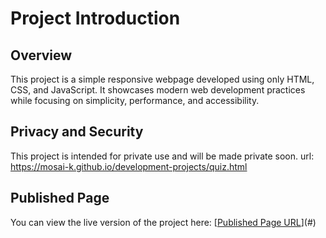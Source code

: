 # Project Introduction

## Overview

This project is a simple responsive webpage developed using only HTML, CSS, and JavaScript. It showcases modern web development practices while focusing on simplicity, performance, and accessibility. 
## Privacy and Security

This project is intended for private use and will be made private soon. 
url: https://mosai-k.github.io/development-projects/quiz.html

## Published Page

You can view the live version of the project here: [[Published Page URL](https://mosai-k.github.io/development-projects/quiz.html)](#)
